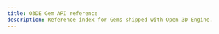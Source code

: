 ```yaml
---
title: O3DE Gem API reference
description: Reference index for Gems shipped with Open 3D Engine.
---
```


